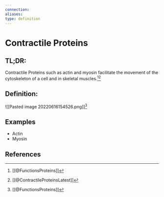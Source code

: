 ```yaml
---
connection:
aliases: 
type: definition
---
```


# Contractile Proteins

## TL;DR:
Contractile Proteins such as actin and myosin facilitate the movement of the cytoskeleton of a cell and in skeletal muscles.[^1][^2]

## Definition:
![[Pasted image 20220616154526.png]][^1]

## Examples
- Actin
- Myosin

## References
[^1]: [[@FunctionsProteins]]
[^2]: [[@ContractileProteinsLatest]]